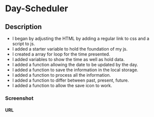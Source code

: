 # Day-Scheduler

## Description
- I began by adjusting the HTML by adding a regular link to css and a script to js.
- I added a starter variable to hold the foundation of my js.
- I created a array for loop for the time presented.
- I added variables to show the time as well as hold data.
- I added a function allowing the date to be updated by the day.
- I added a function to save the information in the local storage.
- I added a function to process all the information.
- I added a function to differ between past, present, future.
- I added a function to allow the save icon to work.
### Screenshot

#### URL